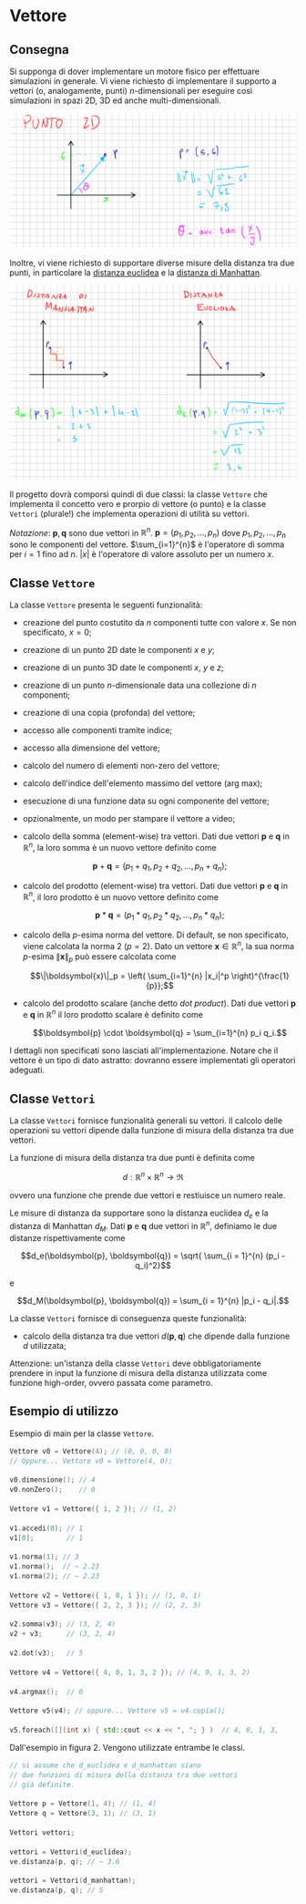 # Vettore

## Consegna

Si supponga di dover implementare un motore fisico per effettuare
simulazioni in generale. Vi viene richiesto di implementare il
supporto a vettori (o, analogamente, punti) $n$-dimensionali per
eseguire così simulazioni in spazi 2D, 3D ed anche multi-dimensionali.

![Esempio di vettore (punto) 2D](./img/point.png)

Inoltre, vi viene richiesto di supportare diverse misure della
distanza tra due punti, in particolare la
[distanza euclidea](https://it.wikipedia.org/wiki/Distanza_euclidea) e
la
[distanza di Manhattan](https://it.wikipedia.org/wiki/Geometria_del_taxi).

![Distanza euclidea vs Manhattan](./img/distances.png)

Il progetto dovrà comporsi quindi di due classi: la classe `Vettore`
che implementa il concetto vero e prorpio di vettore (o punto) e la
classe `Vettori` (plurale!) che implementa operazioni di utilità su
vettori.

_Notazione_: $\boldsymbol{p}, \boldsymbol{q}$ sono due vettori in
$\mathbb{R}^n$. $\boldsymbol{p} = (p_1, p_2, \ldots, p_n)$ dove
$p_1, p_2, \ldots, p_n$ sono le componenti del vettore.
$\sum_{i=1}^{n}$ è l'operatore di somma per $i = 1$ fino ad $n$. $|x|$
è l'operatore di valore assoluto per un numero $x$.

## Classe `Vettore`

La classe `Vettore` presenta le seguenti funzionalità:

- creazione del punto costutito da $n$ componenti tutte con valore
  $x$. Se non specificato, $x = 0$;

- creazione di un punto 2D date le componenti $x$ e $y$;

- creazione di un punto 3D date le componenti $x$, $y$ e $z$;

- creazione di un punto $n$-dimensionale data una collezione di $n$
  componenti;

- creazione di una copia (profonda) del vettore;

- accesso alle componenti tramite indice;

- accesso alla dimensione del vettore;

- calcolo del numero di elementi non-zero del vettore;

- calcolo dell'indice dell'elemento massimo del vettore (arg max);

- esecuzione di una funzione data su ogni componente del vettore;

- opzionalmente, un modo per stampare il vettore a video;

- calcolo della somma (element-wise) tra vettori. Dati due vettori
  $\boldsymbol{p}$ e $\boldsymbol{q}$ in $\mathbb{R}^n$, la loro somma
  è un nuovo vettore definito come

  $$\boldsymbol{p} + \boldsymbol{q} = (p_1 + q_1, p_2 + q_2, \ldots, p_n + q_n);$$

- calcolo del prodotto (element-wise) tra vettori. Dati due vettori
  $\boldsymbol{p}$ e $\boldsymbol{q}$ in $\mathbb{R}^n$, il loro
  prodotto è un nuovo vettore definito come

  $$\boldsymbol{p} * \boldsymbol{q} = (p_1 * q_1, p_2 * q_2, \ldots, p_n * q_n);$$

- calcolo della $p$-esima norma del vettore. Di default, se non
  specificato, viene calcolata la norma 2 ($p = 2$). Dato un vettore
  $\boldsymbol{x} \in \mathbb{R}^n$, la sua norma $p$-esima
  $\|\boldsymbol{x}\|_p$ può essere calcolata come

  $$\|\boldsymbol{x}\|_p = \left( \sum_{i=1}^{n} |x_i|^p \right)^{\frac{1}{p}};$$

- calcolo del prodotto scalare (anche detto _dot product_). Dati due
  vettori $\boldsymbol{p}$ e $\boldsymbol{q}$ in $\mathbb{R}^n$ il
  loro prodotto scalare è definito come

  $$\boldsymbol{p} \cdot \boldsymbol{q} = \sum_{i=1}^{n} p_i q_i.$$

I dettagli non specificati sono lasciati all'implementazione. Notare
che il vettore è un tipo di dato astratto: dovranno essere
implementati gli operatori adeguati.

## Classe `Vettori`

La classe `Vettori` fornisce funzionalità generali su vettori. Il
calcolo delle operazioni su vettori dipende dalla funzione di misura
della distanza tra due vettori.

La funzione di misura della distanza tra due punti è definita come

$$d : \mathbb{R}^n \times \mathbb{R}^n \rightarrow \Re$$

ovvero una funzione che prende due vettori e restiuisce un numero
reale.

Le misure di distanza da supportare sono la distanza euclidea $d_e$ e
la distanza di Manhattan $d_M$. Dati $\boldsymbol{p}$ e
$\boldsymbol{q}$ due vettori in $\mathbb{R}^n$, definiamo le due
distanze rispettivamente come

$$d_e(\boldsymbol{p}, \boldsymbol{q}) = \sqrt{ \sum_{i = 1}^{n} (p_i - q_i)^2}$$

e

$$d_M(\boldsymbol{p}, \boldsymbol{q}) = \sum_{i = 1}^{n} |p_i - q_i|.$$

La classe `Vettori` fornisce di conseguenza queste funzionalità:

- calcolo della distanza tra due vettori
  $d(\boldsymbol{p}, \boldsymbol{q})$ che dipende dalla funzione $d$
  utilizzata;

Attenzione: un'istanza della classe `Vettori` deve obbligatoriamente
prendere in input la funzione di misura della distanza utilizzata come
funzione high-order, ovvero passata come parametro.

## Esempio di utilizzo

Esempio di main per la classe `Vettore`.

```cpp
Vettore v0 = Vettore(4); // (0, 0, 0, 0)
// Oppure... Vettore v0 = Vettore(4, 0);

v0.dimensione(); // 4
v0.nonZero();    // 0

Vettore v1 = Vettore({ 1, 2 }); // (1, 2)

v1.accedi(0); // 1
v1[0];        // 1

v1.norma(1); // 3
v1.norma();  // ~ 2.23
v1.norma(2); // ~ 2.23

Vettore v2 = Vettore({ 1, 0, 1 }); // (1, 0, 1)
Vettore v3 = Vettore({ 2, 2, 3 }); // (2, 2, 3)

v2.somma(v3); // (3, 2, 4)
v2 + v3;      // (3, 2, 4)

v2.dot(v3);   // 5

Vettore v4 = Vettore({ 4, 0, 1, 3, 2 }); // (4, 0, 1, 3, 2)

v4.argmax();  // 0

Vettore v5(v4); // oppure... Vettore v5 = v4.copia();

v5.foreach([](int x) { std::cout << x << ", "; } )  // 4, 0, 1, 3,
```

Dall'esempio in figura 2. Vengono utilizzate entrambe le classi.

```cpp
// si assume che d_euclidea e d_manhattan siano
// due funzioni di misura della distanza tra due vettori
// già definite.

Vettore p = Vettore(1, 4); // (1, 4)
Vettore q = Vettore(3, 1); // (3, 1)

Vettori vettori;

vettori = Vettori(d_euclidea);
ve.distanza(p, q); // ~ 3.6

vettori = Vettori(d_manhattan);
ve.distanza(p, q); // 5
```
